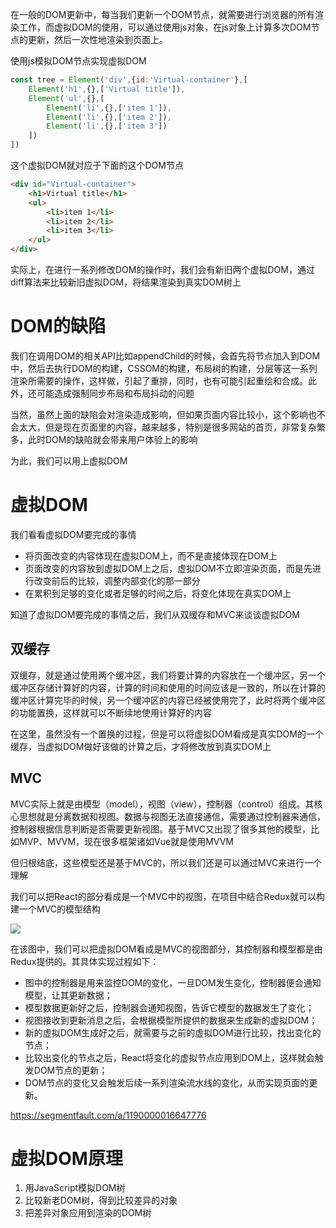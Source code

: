 在一般的DOM更新中，每当我们更新一个DOM节点，就需要进行浏览器的所有渲染工作，而虚拟DOM的使用，可以通过使用js对象，在js对象上计算多次DOM节点的更新，然后一次性地渲染到页面上。

使用js模拟DOM节点实现虚拟DOM
```javascript
const tree = Element('div',{id:'Virtual-container'},[
    Element('h1',{},['Virtual title']),
    Element('ul',{},[
        Element('li',{},['item 1']),
        Element('li',{},['item 2']),
        Element('li',{},['item 3'])
    ])
])
```
这个虚拟DOM就对应于下面的这个DOM节点
```html
<div id="Virtual-container">
    <h1>Virtual title</h1>
    <ul>
        <li>item 1</li>
        <li>item 2</li>
        <li>item 3</li>
    </ul>
</div>
```
实际上，在进行一系列修改DOM的操作时，我们会有新旧两个虚拟DOM，通过diff算法来比较新旧虚拟DOM，将结果渲染到真实DOM树上


# DOM的缺陷
我们在调用DOM的相关API比如appendChild的时候，会首先将节点加入到DOM中，然后去执行DOM的构建，CSSOM的构建，布局树的构建，分层等这一系列渲染所需要的操作，这样做，引起了重排，同时，也有可能引起重绘和合成。此外，还可能造成强制同步布局和布局抖动的问题

当然，虽然上面的缺陷会对渲染造成影响，但如果页面内容比较小，这个影响也不会太大，但是现在页面里的内容，越来越多，特别是很多网站的首页，非常复杂繁多，此时DOM的缺陷就会带来用户体验上的影响

为此，我们可以用上虚拟DOM

# 虚拟DOM
我们看看虚拟DOM要完成的事情
* 将页面改变的内容体现在虚拟DOM上，而不是直接体现在DOM上
* 页面改变的内容放到虚拟DOM上之后，虚拟DOM不立即渲染页面，而是先进行改变前后的比较，调整内部变化的那一部分
* 在累积到足够的变化或者足够的时间之后，将变化体现在真实DOM上

知道了虚拟DOM要完成的事情之后，我们从双缓存和MVC来谈谈虚拟DOM
## 双缓存
双缓存，就是通过使用两个缓冲区，我们将要计算的内容放在一个缓冲区，另一个缓冲区存储计算好的内容，计算的时间和使用的时间应该是一致的，所以在计算的缓冲区计算完毕的时候，另一个缓冲区的内容已经被使用完了，此时将两个缓冲区的功能置换，这样就可以不断续地使用计算好的内容

在这里，虽然没有一个置换的过程，但是可以将虚拟DOM看成是真实DOM的一个缓存，当虚拟DOM做好该做的计算之后，才将修改放到真实DOM上

## MVC
MVC实际上就是由模型（model），视图（view），控制器（control）组成。其核心思想就是分离数据和视图。数据与视图无法直接通信，需要通过控制器来通信，控制器根据信息判断是否需要更新视图。基于MVC又出现了很多其他的模型，比如MVP、MVVM，现在很多框架诸如Vue就是使用MVVM

但归根结底，这些模型还是基于MVC的，所以我们还是可以通过MVC来进行一个理解

我们可以把React的部分看成是一个MVC中的视图，在项目中结合Redux就可以构建一个MVC的模型结构

![](https://user-gold-cdn.xitu.io/2020/4/3/171409bb6115351d?w=1284&h=561&f=png&s=142535)

在该图中，我们可以把虚拟DOM看成是MVC的视图部分，其控制器和模型都是由Redux提供的。其具体实现过程如下：

* 图中的控制器是用来监控DOM的变化，一旦DOM发生变化，控制器便会通知模型，让其更新数据；
* 模型数据更新好之后，控制器会通知视图，告诉它模型的数据发生了变化；
* 视图接收到更新消息之后，会根据模型所提供的数据来生成新的虚拟DOM；
* 新的虚拟DOM生成好之后，就需要与之前的虚拟DOM进行比较，找出变化的节点；
* 比较出变化的节点之后，React将变化的虚拟节点应用到DOM上，这样就会触发DOM节点的更新；
* DOM节点的变化又会触发后续一系列渲染流水线的变化，从而实现页面的更新。



https://segmentfault.com/a/1190000016647776

# 虚拟DOM原理
1. 用JavaScript模拟DOM树
2. 比较新老DOM树，得到比较差异的对象
3. 把差异对象应用到渲染的DOM树